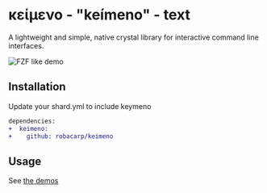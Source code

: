 # κείμενο - "keímeno" - text

A lightweight and simple, native crystal library for interactive command line interfaces.

![FZF like demo](https://i.imgur.com/DiZ2QQz.gif)

## Installation

Update your shard.yml to include keymeno

```diff
dependencies:
+  keimeno:
+    github: robacarp/keimeno
```

## Usage

See [the demos](/demo)
